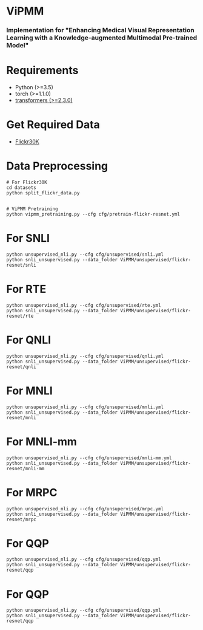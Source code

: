 # ViPMM
### Implementation for "Enhancing Medical Visual Representation Learning with a Knowledge-augmented Multimodal Pre-trained Model"

# Requirements
- Python (>=3.5)
- torch (>=1.1.0)
- [transformers (>=2.3.0)](https://github.com/huggingface/transformers)

# Get Required Data
- [Flickr30K](http://shannon.cs.illinois.edu/DenotationGraph/data/index.html)
# Data Preprocessing
```
# For Flickr30K
cd datasets
python split_flickr_data.py


# ViPMM Pretraining
python vipmm_pretraining.py --cfg cfg/pretrain-flickr-resnet.yml
```

# For SNLI
```
python unsupervised_nli.py --cfg cfg/unsupervised/snli.yml
python snli_unsupervised.py --data_folder ViPMM/unsupervised/flickr-resnet/snli
```
# For RTE
```
python unsupervised_nli.py --cfg cfg/unsupervised/rte.yml
python snli_unsupervised.py --data_folder ViPMM/unsupervised/flickr-resnet/rte
```
# For QNLI
```
python unsupervised_nli.py --cfg cfg/unsupervised/qnli.yml
python snli_unsupervised.py --data_folder ViPMM/unsupervised/flickr-resnet/qnli
```
# For MNLI
```
python unsupervised_nli.py --cfg cfg/unsupervised/mnli.yml
python snli_unsupervised.py --data_folder ViPMM/unsupervised/flickr-resnet/mnli
```
# For MNLI-mm
```
python unsupervised_nli.py --cfg cfg/unsupervised/mnli-mm.yml
python snli_unsupervised.py --data_folder ViPMM/unsupervised/flickr-resnet/mnli-mm
```
# For MRPC
```
python unsupervised_nli.py --cfg cfg/unsupervised/mrpc.yml
python snli_unsupervised.py --data_folder ViPMM/unsupervised/flickr-resnet/mrpc
```
# For QQP
```
python unsupervised_nli.py --cfg cfg/unsupervised/qqp.yml
python snli_unsupervised.py --data_folder ViPMM/unsupervised/flickr-resnet/qqp
```
# For QQP
```
python unsupervised_nli.py --cfg cfg/unsupervised/qqp.yml
python snli_unsupervised.py --data_folder ViPMM/unsupervised/flickr-resnet/qqp
```

